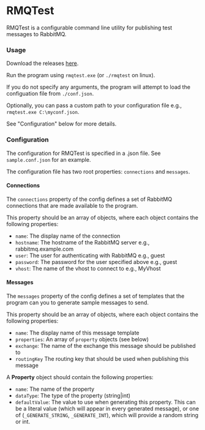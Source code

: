 # RMQTest

RMQTest is a configurable command line utility for publishing test messages to RabbitMQ.

### Usage

Download the releases [here](https://github.com/cshepp/RMQTest/releases).

Run the program using `rmqtest.exe` (or `./rmqtest` on linux). 

If you do not specify any arguments, the program will attempt to load the configuation file from `./conf.json`.

Optionally, you can pass a custom path to your configuration file e.g., `rmqtest.exe C:\myconf.json`.

See "Configuration" below for more details.

### Configuration

The configuration for RMQTest is specified in a .json file. See `sample.conf.json` for an example.

The configuration file has two root properties: `connections` and `messages`.

#### Connections

The `connections` property of the config defines a set of RabbitMQ connections that are made available to the program.

This property should be an array of objects, where each object contains the following properties:

- `name`: The display name of the connection
- `hostname`: The hostname of the RabbitMQ server e.g., rabbitmq.example.com
- `user`: The user for authenticating with RabbitMQ e.g., guest
- `password`: The password for the user specified above e.g., guest
- `vhost`: The name of the vhost to connect to e.g., MyVhost

#### Messages

The `messages` property of the config defines a set of templates that the program can you to generate sample messages to send.

This property should be an array of objects, where each object contains the following properties:

- `name`: The display name of this message template
- `properties`: An array of `property` objects (see below)
- `exchange`: The name of the exchange this message should be published to
- `routingKey` The routing key that should be used when publishing this message

A **Property** object should contain the following properties:

- `name`: The name of the property
- `dataType`: The type of the property (string|int)
- `defaultValue`: The value to use when generating this property. This can be a literal value (which will appear in every generated message), or one of (`_GENERATE_STRING`, `_GENERATE_INT`), which will provide a random string or int.